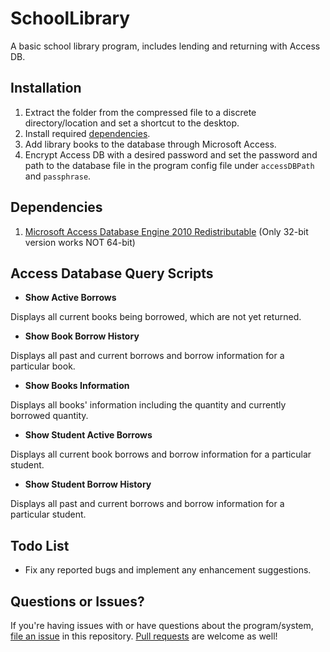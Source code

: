 # SchoolLibrary
A basic school library program, includes lending and returning with Access DB.

## Installation
1. Extract the folder from the compressed file to a discrete directory/location and set a shortcut to the desktop.
2. Install required [dependencies](#dependencies).
3. Add library books to the database through Microsoft Access.
4. Encrypt Access DB with a desired password and set the password and path to the database file in the program config file under `accessDBPath` and `passphrase`.

## Dependencies<a name="dependencies"></a>
1. [Microsoft Access Database Engine 2010 Redistributable](https://www.microsoft.com/en-us/download/details.aspx?id=13255) (Only 32-bit version works NOT 64-bit)

## Access Database Query Scripts
* **Show Active Borrows**

Displays all current books being borrowed, which are not yet returned.

* **Show Book Borrow History**

Displays all past and current borrows and borrow information for a particular book.

* **Show Books Information**

Displays all books' information including the quantity and currently borrowed quantity.

* **Show Student Active Borrows**

Displays all current book borrows and borrow information for a particular student.

* **Show Student Borrow History**

Displays all past and current borrows and borrow information for a particular student.

## Todo List
* Fix any reported bugs and implement any enhancement suggestions.

## Questions or Issues?
If you're having issues with or have questions about the program/system, [file an issue](https://github.com/pleasega/SchoolLibrary/issues) in this repository. [Pull requests](https://github.com/pleasega/SchoolLibrary/pulls) are welcome as well!
